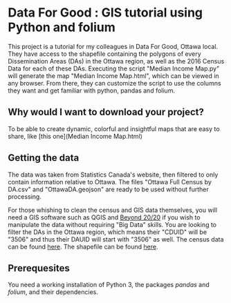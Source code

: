 # Data For Good : GIS tutorial using Python and folium 

This project is a tutorial for my colleagues in Data For Good, Ottawa local. They have access to the shapefile containing the polygons of every Dissemination Areas (DAs) in the Ottawa region, as well as the 2016 Census Data for each of these DAs. Executing the script "Median Income Map.py" will generate the map "Median Income Map.html", which can be viewed in any browser. From there, they can customize the script to use the columns they want and get familiar with python, pandas and folium.


## Why would I want to download your project?

To be able to create dynamic, colorful and insightful maps that are easy to share, like [this one](Median Income Map.html)


## Getting the data

The data was taken from Statistics Canada's website, then filtered to only contain information relative to Ottawa. The files "Ottawa Full Census by DA.csv" and "OttawaDA.geojson" are ready to be used without further processing.

For those whishing to clean the census and GIS data themselves, you will need a GIS software such as QGIS and [Beyond 20/20](https://www.statcan.gc.ca/eng/public/beyond20-20) if you wish to manipulate the data without requiring "Big Data" skills. You are looking to filter the DAs in the Ottawa region, which means their "CDUID" will be "3506" and thus their DAUID will start with "3506" as well.
The census data can be found [here](https://www12.statcan.gc.ca/census-recensement/2016/dp-pd/prof/details/download-telecharger/comp/page_dl-tc.cfm?Lang=E).
The shapefile can be found [here](https://www12.statcan.gc.ca/census-recensement/2011/geo/bound-limit/bound-limit-2016-eng.cfm).


## Prerequesites

You need a working installation of Python 3, the packages *pandas* and *folium*, and their dependencies.

